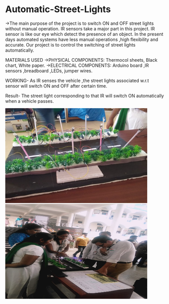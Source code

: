# Automatic-Street-Lights
->The main purpose of the project is to switch ON and OFF street lights without manual operation.
IR sensors take a major part in this project.
IR sensor is like our eye which detect the presence of an object.
In the present days automated systems have less manual operations ,high flexibility and accurate.
Our project is to control the switching of street lights automatically.

MATERIALS USED
->PHYSICAL COMPONENTS:
  Thermocol sheets,
  Black chart,
  White paper.
->ELECTRICAL COMPONENTS:
  Arduino board ,IR sensors ,breadboard ,LEDs, jumper wires.
 
 WORKING-
 As IR senses the vehicle ,the street lights associated w.r.t sensor will switch ON and OFF after certain time.

  
 Result-
 The street light corresponding to that IR will switch ON automatically when a vehicle passes.

  <img src="https://github.com/PoojyaSree/Automatic-Street-Lights/blob/main/project%20pic%201.jpg" width="450" height="300">
   <img src="https://github.com/PoojyaSree/Automatic-Street-Lights/blob/main/project%20pic%202.jpg" width="450" height="300">
